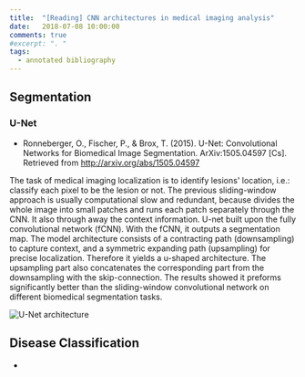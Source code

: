 ```yaml
---
title:  "[Reading] CNN architectures in medical imaging analysis"
date:   2018-07-08 10:00:00
comments: true
#excerpt: ". "
tags:
  - annotated bibliography
---
```


## Segmentation

### U-Net

- Ronneberger, O., Fischer, P., & Brox, T. (2015). U-Net: Convolutional Networks for Biomedical Image Segmentation. ArXiv:1505.04597 [Cs]. Retrieved from http://arxiv.org/abs/1505.04597


The task of medical imaging localization is to identify lesions' location, i.e.: classify each pixel to be the lesion or not. The previous sliding-window approach is usually computational slow and redundant, because divides the whole image into small patches and runs each patch separately through the CNN. It also through away the context information. U-net built upon the fully convolutional network (fCNN). With the fCNN, it outputs a segmentation map. The model architecture consists of a contracting path (downsampling) to capture context, and a symmetric expanding path (upsampling) for precise localization. Therefore it yields a u-shaped architecture. The upsampling part also concatenates the corresponding part from the downsampling with the skip-connection. The results showed it preforms significantly better than the sliding-window convolutional network on different biomedical segmentation tasks.

![U-Net architecture](https://lmb.informatik.uni-freiburg.de/people/ronneber/u-net/u-net-architecture.png)


## Disease Classification

- 
